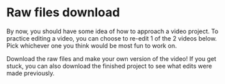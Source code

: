 # Raw files download
By now, you should have some idea of how to approach a video project. To practice editing a video, you can choose to re-edit 1 of the 2 videos below. Pick whichever one you think would be most fun to work on.

Download the raw files and make your own version of the video! If you get stuck, you can also download the finished project to see what edits were made previously.



